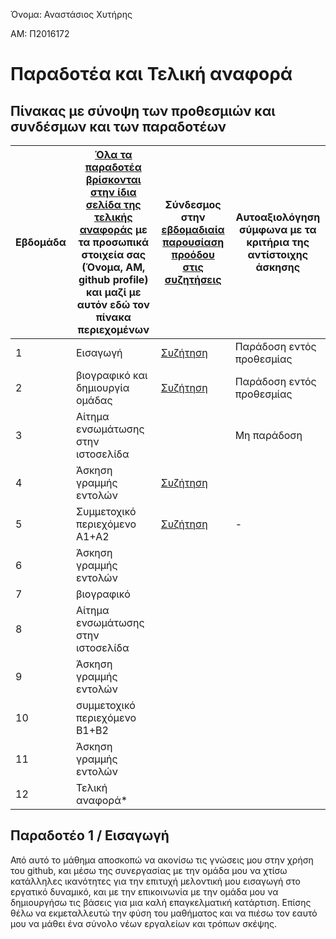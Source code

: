 Όνομα: Αναστάσιος Χυτήρης

ΑΜ: Π2016172

# Παραδοτέα και Τελική αναφορά

## Πίνακας με σύνοψη των προθεσμιών και συνδέσμων και των παραδοτέων

| Εβδομάδα | [Όλα τα παραδοτέα βρίσκονται στην ίδια σελίδα της τελικής αναφοράς](https://courses-ionio.github.io/help/deliverables/) με τα προσωπικά στοιχεία σας (Όνομα, ΑΜ, github profile) και μαζί με αυτόν εδώ τον πίνακα περιεχομένων | Σύνδεσμος στην [εβδομαδιαία παρουσίαση προόδου στις συζητήσεις](https://github.com/courses-ionio/help/discussions/categories/show-and-tell) | Αυτοαξιολόγηση σύμφωνα με τα κριτήρια της αντίστοιχης άσκησης |
| --- | --- | --- | --- |
| 1 | Εισαγωγή | [Συζήτηση](https://github.com/courses-ionio/help/discussions/129) | Παράδοση εντός προθεσμίας |
| 2 | βιογραφικό και δημιουργία ομάδας | [Συζήτηση](https://github.com/courses-ionio/help/discussions/205) | Παράδοση εντός προθεσμίας |
| 3 | Αίτημα ενσωμάτωσης στην ιστοσελίδα | | Μη παράδοση |
| 4 | Άσκηση γραμμής εντολών | [Συζήτηση](https://github.com/courses-ionio/help/discussions/369)| |
| 5 | Συμμετοχικό περιεχόμενο A1+A2 | [Συζήτηση](https://github.com/courses-ionio/help/discussions/448) | - |
| 6 | Άσκηση γραμμής εντολών | | |
| 7 | βιογραφικό | | |
| 8 | Αίτημα ενσωμάτωσης στην ιστοσελίδα | | |
| 9 | Άσκηση γραμμής εντολών | | |
| 10 | συμμετοχικό περιεχόμενο B1+B2 | | |
| 11 | Άσκηση γραμμής εντολών | | |
| 12 | Τελική αναφορά* | | |


## Παραδοτέο 1 / Εισαγωγή

Από αυτό το μάθημα αποσκοπώ να ακονίσω τις γνώσεις μου στην χρήση του github, και μέσω της συνεργασίας με την ομάδα μου να 
χτίσω κατάλληλες ικανότητες για την επιτυχή μελοντική μου εισαγωγή στο εργατικό δυναμικό, και με την επικοινωνία με την ομάδα μου να δημιουργήσω 
τις βάσεις για μια καλή επαγκελματική κατάρτιση. Επίσης θέλω να εκμεταλλευτώ την φύση του μαθήματος και να πιέσω τον εαυτό μου να μάθει ένα σύνολο νέων 
εργαλείων και τρόπων σκέψης.
